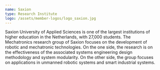 ```yaml
---
name: Saxion
type: Research Institute
logo: /assets/member-logos/logo_saxion.jpg
---
```

Saxion University of Applied Sciences is one of the largest institutions of higher education in the Netherlands, with 27,000 students. The Mechatronics research group of Saxion focuses on the development of robotic and mechatronic technologies. On the one side, the research is on the effectiveness of the associated systems engineering design methodology and system modularity. On the other side, the group focuses on applications in unmanned robotic systems and smart industrial systems.